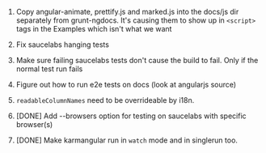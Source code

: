 1. Copy angular-animate, prettify.js and marked.js into the docs/js dir separately from grunt-ngdocs. It's causing them to show up in `<script>` tags in the Examples which isn't what we want
1. Fix saucelabs hanging tests
1. Make sure failing saucelabs tests don't cause the build to fail. Only if the normal test run fails
1. Figure out how to run e2e tests on docs (look at angularjs source)
1. `readableColumnNames` need to be overrideable by i18n.

1. [DONE] Add --browsers option for testing on saucelabs with specific browser(s)
1. [DONE] Make karmangular run in `watch` mode and in singlerun too.
